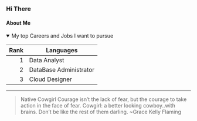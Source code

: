 ### Hi There 

#### About Me

<!-- TO DO: add more details about me later-->

<details open>
<summary>My top Careers and Jobs I want to pursue </summary>

| Rank | Languages |
|-----:|-----------|
|     1| Data Analyst|
|     2| DataBase Administrator    |
|     3| Cloud Designer  |


</details>

---
>Native Cowgirl Courage isn’t the lack of fear, but the courage to take action in the face of fear. Cowgirl: a better looking cowboy..with brains. Don’t be like the rest of them darling. ~Grace Kelly Flaming
